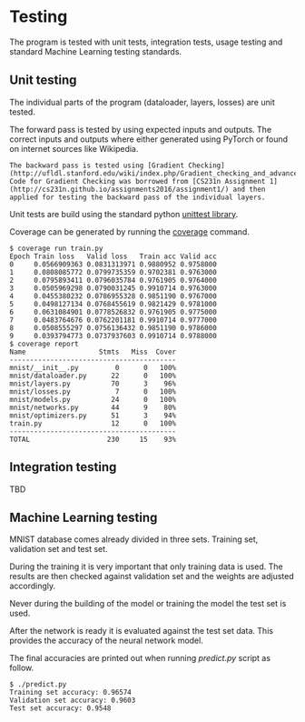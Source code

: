 # Testing

The program is tested with unit tests, integration tests, usage testing and standard Machine Learning testing standards.

## Unit testing

The individual parts of the program (dataloader, layers, losses) are unit tested.

The forward pass is tested by using expected inputs and outputs. The correct inputs and outputs where either generated using PyTorch or found on internet sources like Wikipedia.

    The backward pass is tested using [Gradient Checking](http://ufldl.stanford.edu/wiki/index.php/Gradient_checking_and_advanced_optimization). Code for Gradient Checking was borrowed from [CS231n Assignment 1](http://cs231n.github.io/assignments2016/assignment1/) and then applied for testing the backward pass of the individual layers.

Unit tests are build using the standard python [unittest library](https://docs.python.org/3/library/unittest.html).

Coverage can be generated by running the [coverage](https://coverage.readthedocs.io/en/coverage-4.5.1a/) command.

```
$ coverage run train.py
Epoch Train loss   Valid loss   Train acc Valid acc
0     0.0566909363 0.0831313971 0.9880952 0.9758000
1     0.0808085772 0.0799735359 0.9702381 0.9763000
2     0.0795893411 0.0796035784 0.9761905 0.9764000
3     0.0505969298 0.0790031245 0.9910714 0.9763000
4     0.0455380232 0.0786955328 0.9851190 0.9767000
5     0.0498127134 0.0768455619 0.9821429 0.9781000
6     0.0631084901 0.0778526832 0.9761905 0.9775000
7     0.0483764676 0.0762201181 0.9910714 0.9777000
8     0.0508555297 0.0756136432 0.9851190 0.9786000
9     0.0393794773 0.0737937603 0.9910714 0.9788000
$ coverage report
Name                  Stmts   Miss  Cover
-----------------------------------------
mnist/__init__.py         0      0   100%
mnist/dataloader.py      22      0   100%
mnist/layers.py          70      3    96%
mnist/losses.py           7      0   100%
mnist/models.py          24      0   100%
mnist/networks.py        44      9    80%
mnist/optimizers.py      51      3    94%
train.py                 12      0   100%
-----------------------------------------
TOTAL                   230     15    93%
```

## Integration testing

TBD

## Machine Learning testing

MNIST database comes already divided in three sets. Training set, validation set and test set.

During the training it is very important that only training data is used. The results are then checked against validation set and the weights are adjusted accordingly.

Never during the building of the model or training the model the test set is used.

After the network is ready it is evaluated against the test set data. This provides the accuracy of the neural network model.

The final accuracies are printed out when running _predict.py_ script as follow.

```
$ ./predict.py
Training set accuracy: 0.96574
Validation set accuracy: 0.9603
Test set accuracy: 0.9548
```

